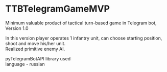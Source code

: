 # TTBTelegramGameMVP
Minimum valuable product of tactical turn-based game in Telegram bot, Version 1.0  

In this version player operates 1 infantry unit, can choose starting position, shoot and move his/her unit.  
Realized primitive enemy AI.

pyTelegramBotAPI library used  
language - russian  


